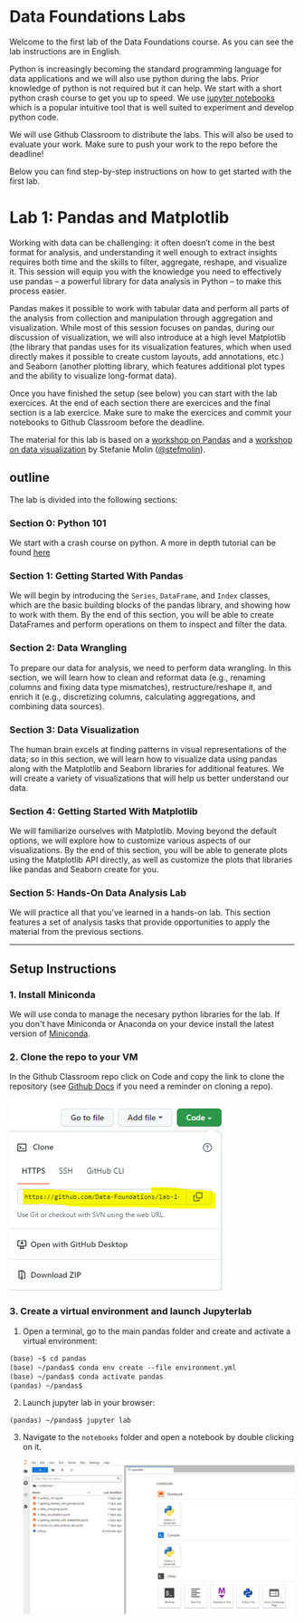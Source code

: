 # Data Foundations Labs 

Welcome to the first lab of the Data Foundations course. As you can see the lab instructions are in English. 

Python is increasingly becoming the standard programming language for data applications and we will also use python during the labs. Prior knowledge of python is not required but it can help. We start with a short python crash course to get you up to speed. We use [jupyter notebooks](https://jupyter.org/) which is a popular intuitive tool that is well suited to experiment and develop python code. 

We will use Github Classroom to distribute the labs. This will also be used to evaluate your work. Make sure to push your work to the repo before the deadline!

Below you can find step-by-step instructions on how to get started with the first lab.

# Lab 1: Pandas and Matplotlib

Working with data can be challenging: it often doesn’t come in the best format for analysis, and understanding it well enough to extract insights requires both time and the skills to filter, aggregate, reshape, and visualize it. This session will equip you with the knowledge you need to effectively use pandas – a powerful library for data analysis in Python – to make this process easier.

Pandas makes it possible to work with tabular data and perform all parts of the analysis from collection and manipulation through aggregation and visualization. While most of this session focuses on pandas, during our discussion of visualization, we will also introduce at a high level Matplotlib (the library that pandas uses for its visualization features, which when used directly makes it possible to create custom layouts, add annotations, etc.) and Seaborn (another plotting library, which features additional plot types and the ability to visualize long-format data).

Once you have finished the setup (see below) you can start with the lab exercices. At the end of each section there are exercices and the final section is a lab exercice. Make sure to make the exercices and commit your notebooks to Github Classroom before the deadline. 

The material for this lab is based on a [workshop on Pandas](https://github.com/stefmolin/pandas-workshop) and a [workshop on data visualization](https://github.com/stefmolin/python-data-viz-workshop) by Stefanie Molin ([@stefmolin](https://github.com/stefmolin)).

## outline

The lab is divided into the following sections:

### Section 0: Python 101
We start with a crash course on python. A more in depth tutorial can be found [here](https://docs.python.org/3/tutorial/)

### Section 1: Getting Started With Pandas
We will begin by introducing the `Series`, `DataFrame`, and `Index` classes, which are the basic building blocks of the pandas library, and showing how to work with them. By the end of this section, you will be able to create DataFrames and perform operations on them to inspect and filter the data.

### Section 2: Data Wrangling
To prepare our data for analysis, we need to perform data wrangling. In this section, we will learn how to clean and reformat data (e.g., renaming columns and fixing data type mismatches), restructure/reshape it, and enrich it (e.g., discretizing columns, calculating aggregations, and combining data sources).

### Section 3: Data Visualization
The human brain excels at finding patterns in visual representations of the data; so in this section, we will learn how to visualize data using pandas along with the Matplotlib and Seaborn libraries for additional features. We will create a variety of visualizations that will help us better understand our data.

### Section 4: Getting Started With Matplotlib
We will familiarize ourselves with Matplotlib. Moving beyond the default options, we will explore how to customize various aspects of our visualizations. By the end of this section, you will be able to generate plots using the Matplotlib API directly, as well as customize the plots that libraries like pandas and Seaborn create for you.

### Section 5: Hands-On Data Analysis Lab
We will practice all that you’ve learned in a hands-on lab. This section features a set of analysis tasks that provide opportunities to apply the material from the previous sections.

---

## Setup Instructions

### 1. Install Miniconda 
We will use conda to manage the necesary python libraries for the lab. If you don't have Miniconda or Anaconda on your device install the latest version of [Miniconda](https://docs.conda.io/en/latest/miniconda.html).   

### 2. Clone the repo to your VM

In the Github Classroom repo click on Code and copy the link to clone the repository (see [Github Docs](https://docs.github.com/en/repositories/creating-and-managing-repositories/cloning-a-repository) if you need a reminder on cloning a repo). 

   ![fig7](./images/repo.png)
    

### 3. Create a virtual environment and launch Jupyterlab

1. Open a terminal, go to the main pandas folder and create and activate a virtual environment: 
```shell
(base) ~$ cd pandas 
(base) ~/pandas$ conda env create --file environment.yml
(base) ~/pandas$ conda activate pandas
(pandas) ~/pandas$
```

2. Launch jupyter lab in your browser:
```shell
(pandas) ~/pandas$ jupyter lab
```

3. Navigate to the `notebooks` folder and open a notebook by double clicking on it.

    ![fig7](./images/jupyter-lab.png)